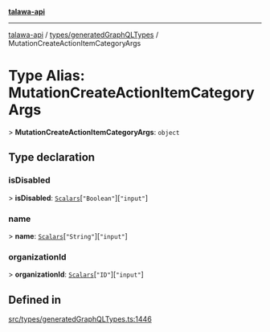 [**talawa-api**](../../../README.md)

***

[talawa-api](../../../modules.md) / [types/generatedGraphQLTypes](../README.md) / MutationCreateActionItemCategoryArgs

# Type Alias: MutationCreateActionItemCategoryArgs

\> **MutationCreateActionItemCategoryArgs**: `object`

## Type declaration

### isDisabled

\> **isDisabled**: [`Scalars`](Scalars.md)\[`"Boolean"`\]\[`"input"`\]

### name

\> **name**: [`Scalars`](Scalars.md)\[`"String"`\]\[`"input"`\]

### organizationId

\> **organizationId**: [`Scalars`](Scalars.md)\[`"ID"`\]\[`"input"`\]

## Defined in

[src/types/generatedGraphQLTypes.ts:1446](https://github.com/PalisadoesFoundation/talawa-api/blob/5c5b29a0ea487bda8306089fe128f43f3be29f94/src/types/generatedGraphQLTypes.ts#L1446)
